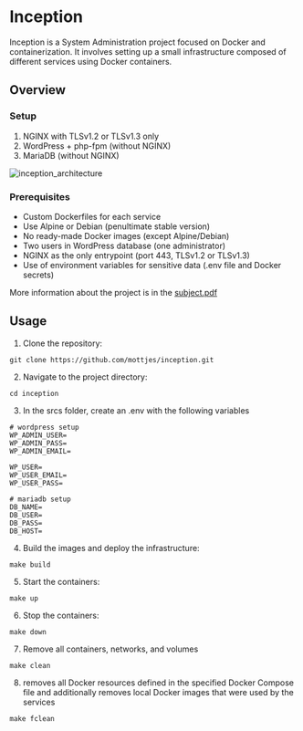 # Inception

Inception is a System Administration project focused on Docker and containerization. It involves setting up a small infrastructure composed of different services using Docker containers.

## Overview

### Setup

1. NGINX with TLSv1.2 or TLSv1.3 only
2. WordPress + php-fpm (without NGINX)
3. MariaDB (without NGINX)

![inception_architecture](https://github.com/user-attachments/assets/5ef856a8-2557-43d5-b91a-4e9703ab1dd9)

### Prerequisites

- Custom Dockerfiles for each service
- Use Alpine or Debian (penultimate stable version)
- No ready-made Docker images (except Alpine/Debian)
- Two users in WordPress database (one administrator)
- NGINX as the only entrypoint (port 443, TLSv1.2 or TLSv1.3)
- Use of environment variables for sensitive data (.env file and Docker secrets)

More information about the project is in the [subject.pdf](https://github.com/mottjes/inception/blob/main/subject.pdf)

## Usage

1. Clone the repository:
```
git clone https://github.com/mottjes/inception.git
```
2. Navigate to the project directory:
```
cd inception
```
3. In the srcs folder, create an .env with the following variables
```
# wordpress setup
WP_ADMIN_USER=
WP_ADMIN_PASS=
WP_ADMIN_EMAIL=

WP_USER=
WP_USER_EMAIL=
WP_USER_PASS=

# mariadb setup
DB_NAME=
DB_USER=
DB_PASS=
DB_HOST=
```

4. Build the images and deploy the infrastructure:
```
make build
```
5. Start the containers:
```
make up
```
6. Stop the containers:
```
make down
```
7. Remove all containers, networks, and volumes
```
make clean
```
8. removes all Docker resources defined in the specified Docker Compose file and additionally removes local Docker images that were used by the services
```
make fclean
```

